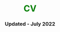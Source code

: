 <html>
  
<head>
    <title>Andrew M Rose - CV</title>
</head>
  
<body>
    <center>
        <h1 style="color: green">CV</h1>
        <h3>Updated - July 2022</h3>
        <object data=
"https://www.dropbox.com/s/oybdo1g0alr8o50/AndrewRoseResume.pdf?dl=0" 
                width="600" 
                height="400"> 
        </object>
    </center>
</body>
  
</html>